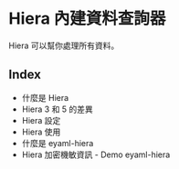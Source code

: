 # Hiera 內建資料查詢器

Hiera 可以幫你處理所有資料。

## Index

 - 什麼是 Hiera
 - Hiera 3 和 5 的差異
 - Hiera 設定
 - Hiera 使用
 - 什麼是 eyaml-hiera
 - Hiera 加密機敏資訊 - Demo eyaml-hiera
